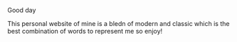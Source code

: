 Good day

This personal website of mine is a bledn of modern and classic which is the best combination of words to represent me so enjoy!
